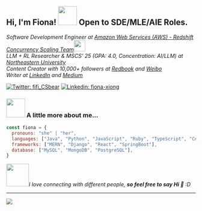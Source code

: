 <h2> Hi, I'm Fiona! <img src="https://media.giphy.com/media/mGcNjsfWAjY5AEZNw6/giphy.gif" width="50"> Open to SDE/MLE/AIE Roles.</h2> 

<p><em>Software Development Engineer at <a href="https://aws.amazon.com/redshift/">Amazon Web Services (AWS) - Redshift Concurrency Scaling Team</a><img src="https://media.giphy.com/media/WUlplcMpOCEmTGBtBW/giphy.gif" width="30"></a>
</br>LLM + RL Researcher & MSCS' 25 (GPA: 4.0, Concentration: AI/LLM) at <a href="https://studentlife.bayarea.northeastern.edu/student-ambassadors/">Northeastern University</a>
</br>Content Creator with 10,000+ followers at <a href="https://www.xiaohongshu.com/user/profile/5703d3c5aed7584d91382502">Redbook</a> and <a href="https://weibo.com/u/5178854538">Weibo</a>
</br>Writer at <a href="https://www.linkedin.com/feed/update/urn:li:activity:7129630775590748161/">LinkedIn</a> and <a href="https://medium.com/@xinyiwanshi">Medium</a>

</em></p>

[![Twitter: fifi_CSbear](https://img.shields.io/twitter/follow/fifi_luckybear)](https://twitter.com/fifi_luckybear)
[![Linkedin: fiona-xiong](https://img.shields.io/badge/-fionaxiong-blue?style=flat-square&logo=Linkedin&logoColor=white&link=https://www.linkedin.com/in/fiona-xiong/)](https://www.linkedin.com/in/fiona-xiong/)


### <img src="https://media.giphy.com/media/VgCDAzcKvsR6OM0uWg/giphy.gif" width="50"> A little more about me...  

```javascript
const fiona = {
  pronouns: "she" | "her",
  languages: ["Java", "Python", "JavaScript", "Ruby", "TypeScript", "C#", "C++"],
  frameworks: ["MERN", "Django", "React", "SpringBoot"],
  database: ["MySQL", "MongoDB", "PostgreSQL"],
}
```

<img src="https://media.giphy.com/media/LnQjpWaON8nhr21vNW/giphy.gif" width="60"><em>I love connecting with different people, <b>so feel free to say Hi 👋</b> :D</em></p>

---





![](https://komarev.com/ghpvc/?username=fifi1120&color=brightgreen)


